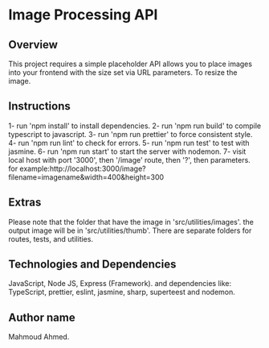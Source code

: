 # Image Processing API

## Overview
This project requires a simple placeholder API allows you to place images into your frontend with the size set via URL parameters. To resize the image.

## Instructions
1- run 'npm install' to install dependencies.
2- run 'npm run build' to compile typescript to javascript.
3- run 'npm run prettier' to force consistent style.
4- run 'npm run lint' to check for errors.
5- run 'npm run test' to test with jasmine.
6- run 'npm run start' to start the server with nodemon.
7- visit local host with port '3000', then '/image' route, then '?', then parameters.
for example:http://localhost:3000/image?filename=imagename&width=400&height=300

## Extras
Please note that the folder that have the image in 'src/utilities/images'.
the output image will be in 'src/utilities/thumb'.
There are separate folders for routes, tests, and utilities.

## Technologies and Dependencies
JavaScript, Node JS, Express (Framework).
and dependencies like: TypeScript, prettier, eslint, jasmine, sharp, superteest and nodemon.

## Author name
Mahmoud Ahmed.